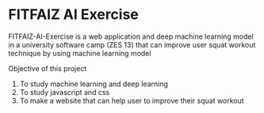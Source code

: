 # FITFAIZ AI Exercise

FITFAIZ-AI-Exercise is a web application and deep machine learning model in a university software camp (ZES 13) that can improve user squat workout technique by using machine learning model 

Objective of this project
1. To study machine learning and deep learning 
2. To study javascript and css
2. To make a website that can help user to improve their squat workout 
